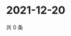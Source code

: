 # 2021-12-20

共 0 条

<!-- BEGIN WEIBO -->
<!-- 最后更新时间 Mon Dec 20 2021 05:12:26 GMT+0800 (China Standard Time) -->

<!-- END WEIBO -->
